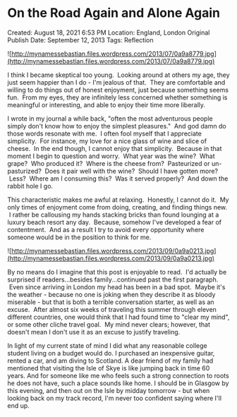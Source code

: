 # On the Road Again and Alone Again

Created: August 18, 2021 6:53 PM
Location: England, London
Original Publish Date: September 12, 2013
Tags: Reflection

![http://mynamessebastian.files.wordpress.com/2013/07/0a9a8779.jpg](http://mynamessebastian.files.wordpress.com/2013/07/0a9a8779.jpg)

I think I became skeptical too young.  Looking around at others my age, they just seem happier than I do - I'm jealous of that.  They are comfortable and willing to do things out of honest enjoyment, just because something seems fun.  From my eyes, they are infinitely less concerned whether something is meaningful or interesting, and able to enjoy their time more liberally.

I wrote in my journal a while back, "often the most adventurous people simply don't know how to enjoy the simplest pleasures."  And god damn do those words resonate with me.  I often fool myself that I appreciate simplicity.  For instance, my love for a nice glass of wine and slice of cheese.  In the end though, I cannot enjoy that simplicity.  Because in that moment I begin to question and worry.  What year was the wine?  What grape?  Who produced it?  Where is the cheese from?  Pasteurized or un-pasturized?  Does it pair well with the wine?  Should I have gotten more?  Less?  Where am I consuming this?  Was it served properly?  And down the rabbit hole I go.

This characteristic makes me awful at relaxing.  Honestly, I cannot do it.  My only times of enjoyment come from doing, creating, and finding things new.  I rather be callousing my hands stacking bricks than found lounging at a luxury beach resort any day.  Because, somehow I've developed a fear of contentment.  And as a result I try to avoid every opportunity where someone would be in the position to think for me.

![http://mynamessebastian.files.wordpress.com/2013/09/0a9a0213.jpg](http://mynamessebastian.files.wordpress.com/2013/09/0a9a0213.jpg)

By no means do I imagine that this post is enjoyable to read.  I'd actually be surprised if readers...besides family...continued past the first paragraph.  Even since arriving in London my head has been in a bad spot.  Maybe it's the weather - because no one is joking when they describe it as bloody miserable - but that is both a terrible conversation starter, as well as an excuse.  After almost six weeks of traveling this summer through eleven different countries, one would think that I had found time to "clear my mind", or some other cliche travel goal.  My mind never clears; however, that doesn't mean I don't use it as an excuse to justify traveling.

In light of my current state of mind I did what any reasonable college student living on a budget would do. I purchased an inexpensive guitar, rented a car, and am diving to Scotland. A dear friend of my family had mentioned that visiting the Isle of Skye is like jumping back in time 60 years. And for someone like me who feels such a strong connection to roots he does not have, such a place sounds like home. I should be in Glasgow by this evening, and then out on the Isle by midday tomorrow - but when looking back on my track record, I'm never too confident saying where I'll end up.